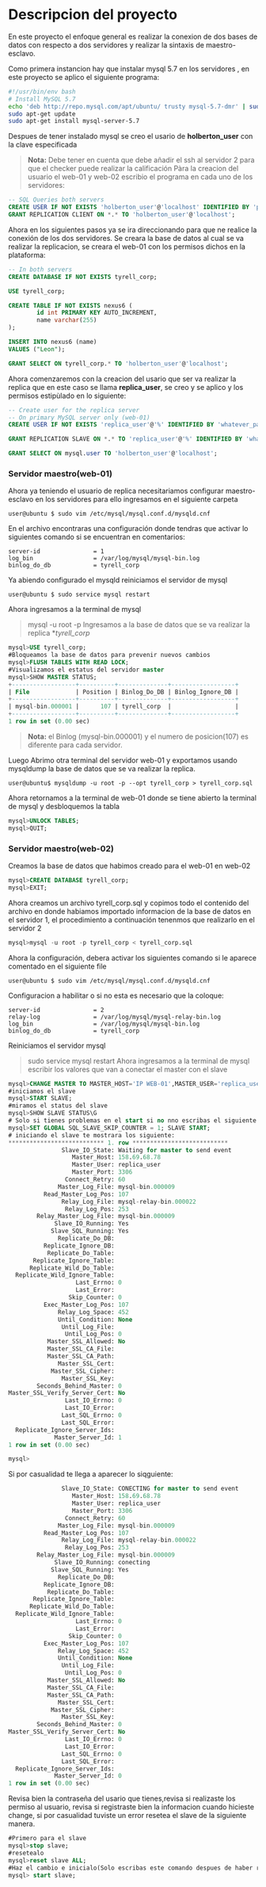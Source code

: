 # Descripcion del proyecto

En este proyecto el enfoque general es realizar la conexion de dos bases de datos con respecto a dos servidores y realizar la sintaxis de maestro- esclavo.

Como primera instancion hay que instalar mysql 5.7 en los servidores , en este proyecto se aplico el siguiente programa:
```bash
#!/usr/bin/env bash
# Install MySQL 5.7
echo 'deb http://repo.mysql.com/apt/ubuntu/ trusty mysql-5.7-dmr' | sudo tee -a /etc/apt/sources.list
sudo apt-get update
sudo apt-get install mysql-server-5.7
```
Despues de tener instalado mysql se creo el usario de **holberton_user** con la clave especificada
>**Nota:** Debe tener en cuenta que debe añadir el ssh al servidor 2 para que el checker puede realizar la calificación
Pàra la creacion del usuario el web-01  y web-02 escribio el programa en cada uno de los servidores:
```SQL
-- SQL Queries both servers
CREATE USER IF NOT EXISTS 'holberton_user'@'localhost' IDENTIFIED BY 'projectcorrection280hbtn';
GRANT REPLICATION CLIENT ON *.* TO 'holberton_user'@'localhost';
```
Ahora en los siguientes pasos ya se ira direccionando para que ne realice la conexión de los dos servidores.
Se creara la base de datos al cual se va realizar la replicacion, se creara el web-01 con los permisos dichos en la plataforma:
```SQL
-- In both servers
CREATE DATABASE IF NOT EXISTS tyrell_corp;

USE tyrell_corp;

CREATE TABLE IF NOT EXISTS nexus6 (
        id int PRIMARY KEY AUTO_INCREMENT,
        name varchar(255)
);

INSERT INTO nexus6 (name)
VALUES ("Leon");

GRANT SELECT ON tyrell_corp.* TO 'holberton_user'@'localhost';
```
Ahora comenzaremos con la creacion del usario que ser va realizar la replica que en este caso se llama **replica_user**, se creo y se aplico y los permisos estipùlado en lo siguiente:
```SQL
-- Create user for the replica server
-- On primary MySQL server only (web-01)
CREATE USER IF NOT EXISTS 'replica_user'@'%' IDENTIFIED BY 'whatever_password';

GRANT REPLICATION SLAVE ON *.* TO 'replica_user'@'%' IDENTIFIED BY 'whatever_password';

GRANT SELECT ON mysql.user TO 'holberton_user'@'localhost';
```

### Servidor maestro(web-01)
Ahora ya teniendo el usuario de replica necesitariamos configurar maestro-esclavo en los servidores para ello ingresamos en el siguiente carpeta
```console
user@ubuntu $ sudo vim /etc/mysql/mysql.conf.d/mysqld.cnf
```
En el archivo encontraras una configuración donde tendras que activar lo siguientes comando si se encuentran en comentarios:
```
server-id               = 1
log_bin                 = /var/log/mysql/mysql-bin.log
binlog_do_db            = tyrell_corp
```
Ya abiendo configurado el mysqld reiniciamos el servidor de mysql
```console
user@ubuntu $ sudo service mysql restart
```
Ahora ingresamos a la terminal de mysql
>mysql -u root -p
Ingresamos a la base de datos que se va realizar la replica **tyrell_corp*
```SQL
mysql>USE tyrell_corp;
#Bloqueamos la base de datos para prevenir nuevos cambios
mysql>FLUSH TABLES WITH READ LOCK;
#Visualizamos el estatus del servidor master
mysql>SHOW MASTER STATUS;
+------------------+----------+--------------+------------------+
| File             | Position | Binlog_Do_DB | Binlog_Ignore_DB |
+------------------+----------+--------------+------------------+
| mysql-bin.000001 |      107 | tyrell_corp  |                  |
+------------------+----------+--------------+------------------+
1 row in set (0.00 sec)
```
>**Nota:** el Binlog (mysql-bin.000001) y el numero de posicion(107) es diferente para cada servidor.

Luego Abrimo otra terminal del servidor web-01 y exportamos usando mysqldump la base de datos que se va realizar la replica.
```console
user@ubuntu$ mysqldump -u root -p --opt tyrell_corp > tyrell_corp.sql
```
Ahora retornamos a la terminal de web-01 donde se tiene abierto la terminal de mysql  y desbloquemos la tabla
```SQL
mysql>UNLOCK TABLES;
mysql>QUIT;
```
### Servidor maestro(web-02)
Creamos la base de datos que habimos creado para el web-01 en web-02
```SQL
mysql>CREATE DATABASE tyrell_corp;
mysql>EXIT;
```
Ahora creamos un archivo tyrell_corp.sql y copimos todo el contenido del archivo en donde habiamos importado informacion de la base de datos en el servidor 1, el procedimiento a continuación tenenmos que realizarlo en el servidor 2
```SQL
mysql>mysql -u root -p tyrell_corp < tyrell_corp.sql
```
Ahora la configuración, debera activar los siguientes comando si le aparece comentado en el siguiente file
```console
user@ubuntu $ sudo vim /etc/mysql/mysql.conf.d/mysqld.cnf
```
Configuracion a habilitar o si no esta es necesario que la coloque:
```text
server-id               = 2
relay-log               = /var/log/mysql/mysql-relay-bin.log
log_bin                 = /var/log/mysql/mysql-bin.log
binlog_do_db            = tyrell_corp
```
Reiniciamos el servidor mysql
>sudo service mysql restart
Ahora ingresamos a la terminal de mysql escribir los valores que van a conectar el master con el slave
```SQL
mysql>CHANGE MASTER TO MASTER_HOST='IP WEB-01',MASTER_USER='replica_user', MASTER_PASSWORD='replica_user', MASTER_LOG_FILE='mysql-bin.000001', MASTER_LOG_POS=  107;
#iniciamos el slave
mysql>START SLAVE;
#miramos el status del slave
mysql>SHOW SLAVE STATUS\G
# Solo si tienes problemas en el start si no nno escribas el siguiente comando
mysql>SET GLOBAL SQL_SLAVE_SKIP_COUNTER = 1; SLAVE START; 
# iniciando el slave te mostrara los siguiente:
*************************** 1. row ***************************
               Slave_IO_State: Waiting for master to send event
                  Master_Host: 158.69.68.78
                  Master_User: replica_user
                  Master_Port: 3306
                Connect_Retry: 60
              Master_Log_File: mysql-bin.000009
          Read_Master_Log_Pos: 107
               Relay_Log_File: mysql-relay-bin.000022
                Relay_Log_Pos: 253
        Relay_Master_Log_File: mysql-bin.000009
             Slave_IO_Running: Yes
            Slave_SQL_Running: Yes
              Replicate_Do_DB: 
          Replicate_Ignore_DB: 
           Replicate_Do_Table: 
       Replicate_Ignore_Table: 
      Replicate_Wild_Do_Table: 
  Replicate_Wild_Ignore_Table: 
                   Last_Errno: 0
                   Last_Error: 
                 Skip_Counter: 0
          Exec_Master_Log_Pos: 107
              Relay_Log_Space: 452
              Until_Condition: None
               Until_Log_File: 
                Until_Log_Pos: 0
           Master_SSL_Allowed: No
           Master_SSL_CA_File: 
           Master_SSL_CA_Path: 
              Master_SSL_Cert: 
            Master_SSL_Cipher: 
               Master_SSL_Key: 
        Seconds_Behind_Master: 0
Master_SSL_Verify_Server_Cert: No
                Last_IO_Errno: 0
                Last_IO_Error: 
               Last_SQL_Errno: 0
               Last_SQL_Error: 
  Replicate_Ignore_Server_Ids: 
             Master_Server_Id: 1
1 row in set (0.00 sec)

mysql> 
```
Si por casualidad te llega a aparecer lo siqguiente:
```SQL
               Slave_IO_State: CONECTING for master to send event
                  Master_Host: 158.69.68.78
                  Master_User: replica_user
                  Master_Port: 3306
                Connect_Retry: 60
              Master_Log_File: mysql-bin.000009
          Read_Master_Log_Pos: 107
               Relay_Log_File: mysql-relay-bin.000022
                Relay_Log_Pos: 253
        Relay_Master_Log_File: mysql-bin.000009
             Slave_IO_Running: conecting
            Slave_SQL_Running: Yes
              Replicate_Do_DB: 
          Replicate_Ignore_DB: 
           Replicate_Do_Table: 
       Replicate_Ignore_Table: 
      Replicate_Wild_Do_Table: 
  Replicate_Wild_Ignore_Table: 
                   Last_Errno: 0
                   Last_Error: 
                 Skip_Counter: 0
          Exec_Master_Log_Pos: 107
              Relay_Log_Space: 452
              Until_Condition: None
               Until_Log_File: 
                Until_Log_Pos: 0
           Master_SSL_Allowed: No
           Master_SSL_CA_File: 
           Master_SSL_CA_Path: 
              Master_SSL_Cert: 
            Master_SSL_Cipher: 
               Master_SSL_Key: 
        Seconds_Behind_Master: 0
Master_SSL_Verify_Server_Cert: No
                Last_IO_Errno: 0
                Last_IO_Error: 
               Last_SQL_Errno: 0
               Last_SQL_Error: 
  Replicate_Ignore_Server_Ids: 
             Master_Server_Id: 0
1 row in set (0.00 sec)
```
Revisa bien la contraseña del usario que tienes,revisa si realizaste los permiso al usuario, revisa si registraste bien la informacion cuando hicieste change, si por casualidad tuviste un error resetea el slave de la siguiente manera.
```SQL
#Primero para el slave
mysql>stop slave;
#resetealo
mysql>reset slave ALL;
#Haz el cambio e inicialo(Solo escribas este comando despues de haber realizado los cambios)
mysql> start slave;
```
